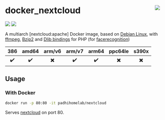 # docker_nextcloud <a href='https://github.com/padhi-homelab/docker_nextcloud/actions?query=workflow%3A%22Docker+CI+Release%22'><img align='right' src='https://img.shields.io/github/workflow/status/padhi-homelab/docker_nextcloud/Docker%20CI%20Release?logo=github&logoWidth=24&style=flat-square'></img></a>

<a href='https://hub.docker.com/r/padhihomelab/nextcloud'><img src='https://img.shields.io/docker/image-size/padhihomelab/nextcloud/latest?label=size%20%5Blatest%5D&logo=docker&logoWidth=24&style=for-the-badge'></img></a>
<a href='https://hub.docker.com/r/padhihomelab/nextcloud'><img src='https://img.shields.io/docker/image-size/padhihomelab/nextcloud/testing?label=size%20%5Btesting%5D&logo=docker&logoWidth=24&style=for-the-badge'></img></a>

A multiarch [nextcloud:apache] Docker image, based on [Debian Linux],
with [ffmpeg], [Bzip2] and [Dlib bindings] for PHP (for [facerecognition])

|        386         |       amd64        |          arm/v6          |       arm/v7       |       arm64        |         ppc64le          |          s390x           |
| :----------------: | :----------------: | :----------------------: | :----------------: | :----------------: | :----------------------: | :----------------------: |
| :heavy_check_mark: | :heavy_check_mark: | :heavy_multiplication_x: | :heavy_check_mark: | :heavy_check_mark: | :heavy_multiplication_x: | :heavy_multiplication_x: |

## Usage

### With Docker

```sh
docker run -p 80:80 -it padhihomelab/nextcloud
```

Serves [nextcloud] on port 80.

[Bzip2]:             https://www.php.net/manual/en/book.bzip2.php
[Debian Linux]:      https://www.debian.org/
[Dlib bindings]:     https://github.com/goodspb/pdlib
[facerecognition]:   https://github.com/nextcloud/nextcloud
[ffmpeg]:            https://ffmpeg.org/
[nextcloud]:         https://github.com/nextcloud/server
